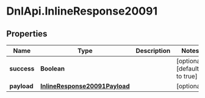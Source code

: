 # DnlApi.InlineResponse20091

## Properties
Name | Type | Description | Notes
------------ | ------------- | ------------- | -------------
**success** | **Boolean** |  | [optional] [default to true]
**payload** | [**InlineResponse20091Payload**](InlineResponse20091Payload.md) |  | [optional] 


